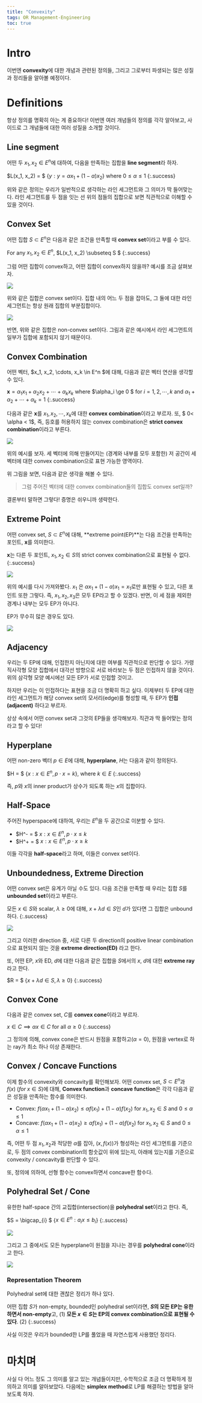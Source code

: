 ```yaml
---
title: "Convexity"
tags: OR Management-Engineering
toc: true
---
```


# Intro
이번엔 **convexity**에 대한 개념과 관련된 정의들, 그리고 그로부터 파생되는 많은 성질과 정리들을 알아볼 예정이다.

# Definitions
항상 정의를 명확히 아는 게 중요하다! 이번엔 여러 개념들의 정의를 각각 알아보고, 사이드로 그 개념들에 대한 여러 성질을 소개할 것이다.

## Line segment
어떤 두 $x_1, x_2 \in E^n$에 대하여, 다음을 만족하는 집합을 **line segment**라 하자.

$L(x_1, x_2) = $ {$y: y=\alpha x_1 + (1-\alpha)x_2$} where $0\le\alpha\le 1$
{:.success}

위와 같은 정의는 우리가 일반적으로 생각하는 라인 세그먼트와 그 의미가 딱 들어맞는다. 라인 세그먼트를 두 점을 잇는 선 위의 점들의 집합으로 보면 직관적으로 이해할 수 있을 것이다.


## Convex Set
어떤 집합 $S \subset E^n$은 다음과 같은 조건을 만족할 때 **convex set**이라고 부를 수 있다.

For any $x_1, x_2 \in E^n$, $L(x_1, x_2) \subseteq S $
{:.success}

그럼 어떤 집합이 convex하고, 어떤 집합이 convex하지 않을까? 예시를 조금 살펴보자.

![](/imgs/mge/or1.png)

위와 같은 집합은 convex set이다. 집합 내의 어느 두 점을 잡아도, 그 둘에 대한 라인 세그먼트는 항상 원래 집합의 부분집합이다.

![](/imgs/mge/or2.png)

반면, 위와 같은 집합은 non-convex set이다. 그림과 같은 예시에서 라인 세그먼트의 일부가 집합에 포함되지 않기 때문이다.


## Convex Combination
어떤 벡터, $x_1, x_2, \cdots, x_k \in E^n $에 대해, 다음과 같은 벡터 연산을 생각할 수 있다.

$\mathbf x= \alpha_1x_1 +\alpha_2x_2 + \cdots + \alpha_kx_k$ where $\alpha_i \ge 0 $ for $i=1,2,\cdots,k$ and $\alpha_1 + \alpha_2 + \cdots + \alpha_k = 1$
{:.success}

다음과 같은 $\mathbf x$를 $x_1, x_2, \cdots, x_k$에 대한 **convex combination**이라고 부르자. 또, $ 0< \alpha < 1$, 즉, 등호를 허용하지 않는 convex combination은 **strict convex combination**이라고 부른다.

![](/imgs/mge/or3.png)

위의 예시를 보자. 세 벡터에 의해 만들어지는 (경계와 내부를 모두 포함한) 저 공간이 세 벡터에 대한 convex combination으로 표현 가능한 영역이다.

위 그림을 보면, 다음과 같은 생각을 해볼 수 있다.

> 그럼 주어진 벡터에 대한 convex combination들의 집합도 convex set일까?

결론부터 말하면 그렇다! 증명은 쉬우니까 생략한다. 

## Extreme Point
어떤 convex set, $S \subset E^n$에 대해, **extreme point(EP)**는 다음 조건을 만족하는 포인트, $\mathbf x$를 의미한다.

$\mathbf x$는 다른 두 포인트, $x_1, x_2 \in S$의 strict convex combination으로 표현될 수 없다.
{:.success}

![](/imgs/mge/or3.png)

위의 예시를 다시 가져와봤다. $x_1$ 은 $\alpha x_1 + (1-\alpha)x_1 = x_1$로만 표현될 수 있고, 다른 포인트 또한 그렇다. 즉, $x_1, x_2, x_3$은 모두 EP라고 할 수 있겠다. 반면, 이 세 점을 제외한 경계나 내부는 모두 EP가 아니다.

EP가 무수히 많은 경우도 있다.

![](/imgs/mge/or4.png)

## Adjacency
우리는 두 EP에 대해, 인접한지 아닌지에 대한 여부를 직관적으로 판단할 수 있다. 가령 직사각형 모양 집합에서 대각선 방향으로 서로 바라보는 두 점은 인접하지 않을 것이다. 위의 삼각형 모양 예시에선 모든 EP가 서로 인접할 것이고.

하지만 우리는 이 인접하다는 표현을 조금 더 명확히 하고 싶다. 이제부터 두 EP에 대한 라인 세그먼트가 해당 convex set의 모서리(edge)를 형성할 때, 두 EP가 **인접(adjacent)** 하다고 부르자.

상상 속에서 어떤 convex set과 그것의 EP들을 생각해보자. 직관과 딱 들어맞는 정의라고 할 수 있다!

## Hyperplane
어떤 non-zero 벡터 $p \in E$에 대해, **hyperplane**, $H$는 다음과 같이 정의된다.

$H = $ {$x: x \in E^n, p\cdot x = k$}, where $k \in E$
{:.success}

즉, $p$와 $x$의 inner product가 상수가 되도록 하는 $x$의 집합이다. 

## Half-Space
주어진 hyperspace에 대하여, 우리는 $E^n$을 두 공간으로 이분할 수 있다.

- $H^- = $ ${x: x\in E^n, p\cdot x \le k}$
- $H^+ = $ ${x: x\in E^n, p\cdot x \ge k}$

이들 각각을 **half-space**라고 하며, 이들은 convex set이다.

## Unboundedness, Extreme Direction
어떤 convex set은 유계가 아닐 수도 있다. 다음 조건을 만족할 때 우리는 집합 $S$를 **unbounded set**이라고 부른다.

모든 $x \in S$와 scalar, $\lambda \ge 0$에 대해, $x + \lambda d \in S$인 $d$가 있다면 그 집합은 unbound하다. 
{:.success}

![](/imgs/mge/or5.png)

그리고 이러한 direction 중, 서로 다른 두 direction의 positive linear combination으로 표현되지 않는 것을 **extreme direction(ED)** 라고 한다.

또, 어떤 EP, $x$와 ED, $d$에 대한 다음과 같은 집합을 $S$에서의 $x$, $d$에 대한 **extreme ray**라고 한다.

$R = $ {$x + \lambda d \in S, \lambda \ge 0$}
{:.success}

## Convex Cone
다음과 같은 convex set, $C$를 **convex cone**이라고 부르자.

$x \in C \implies \alpha x \in C$ for all $\alpha \ge 0$
{:.success}

그 정의에 의해, convex cone은 반드시 원점을 포함하고($\alpha =0$), 원점을 vertex로 하는 ray가 최소 하나 이상 존재한다.

## Convex / Concave Functions
이제 함수의 convexity와 concavity를 확인해보자. 어떤 convex set, $S \subset E^n$과 $f(x)\;(for\;x \in S)$에 대해, **Convex function**과 **concave function**은 각각 다음과 같은 성질을 만족하는 함수를 의미한다.

- Convex: $f(\alpha x_1 + (1-\alpha)x_2) \le \alpha f(x_1) + (1-\alpha)f(x_2)$ for $x_1, x_2 \in S$ and $0 \le \alpha \le 1$
- Concave: $f(\alpha x_1 + (1-\alpha)x_2) \ge \alpha f(x_1) + (1-\alpha)f(x_2)$ for $x_1, x_2 \in S$ and $0 \le \alpha \le 1$

즉, 어떤 두 점 $x_1, x_2$과 적당한 $\alpha$를 잡아, $(x, f(x))$가 형성하는 라인 세그먼트를 기준으로, 두 점의 convex combination의 함숫값이 위에 있는지, 아래에 있는지를 기준으로 convexity / concavity를 판단할 수 있다. 

또, 정의에 의하여, 선형 함수는 convex하면서 concave한 함수다.

## Polyhedral Set / Cone
유한한 half-space 간의 교집합(intersection)을 **polyhedral set**이라고 한다. 즉,

$S =  \bigcap_{i} $ {$x \in E^n: a_ix \le b_i$}
{:.success}

![](/imgs/mge/or6.png)

그리고 그 중에서도 모든 hyperplane이 원점을 지나는 경우를 **polyhedral cone**이라고 한다.

![](/imgs/mge/or7.png)

### Representation Theorem
Polyhedral set에 대한 괜찮은 정리가 하나 있다.

어떤 집합 $S$가 non-empty, bounded인 polyhedral set이라면, **$S$의 모든 EP는 유한하면서 non-empty**고, (1) **모든 $x \in S$는 EP의 convex combination으로 표현될 수 있다**. (2)
{:.success}

사실 이것은 우리가 bounded한 LP를 풀었을 때 자연스럽게 사용했던 정리다.  


# 마치며
사실 다 어느 정도 그 의미를 알고 있는 개념들이지만, 수학적으로 조금 더 명확하게 정의하고 의미를 알아보았다. 다음에는 **simplex method**로 LP를 해결하는 방법을 알아보도록 하자.
